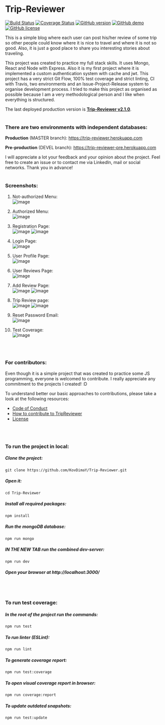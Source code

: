 # Trip-Reviewer

[![Build Status](https://travis-ci.com/KovDimaY/Trip-Reviewer.svg?branch=master)](https://travis-ci.com/KovDimaY/Trip-Reviewer)
[![Coverage Status](https://coveralls.io/repos/github/KovDimaY/Trip-Reviewer/badge.svg?branch=master)](https://coveralls.io/github/KovDimaY/Trip-Reviewer?branch=master)
[![GitHub version](https://img.shields.io/badge/version-2.1.0-yellow.svg)](https://github.com/KovDimaY/Trip-Reviewer/releases)
[![GitHub demo](https://img.shields.io/badge/demo-available-green.svg)](https://trip-reviewer.herokuapp.com)
[![GitHub license](https://img.shields.io/badge/license-MIT-blue.svg)](https://github.com/KovDimaY/Trip-Reviewer/blob/master/LICENSE)

This is a simple blog where each user can post his/her review of some trip so other people could know where it is nice to travel and where it is not so good. Also, it is just a good place to share you interesting stories about traveling.

This project was created to practice my full stack skills. It uses Mongo, React and Node with Express.
Also it is my first project where it is implemented a custom authentication system with cache and jwt.
This project has a very strict Git Flow, 100% test coverage and strict linting, CI with Travis, two environments and an Issue-Project-Release system to organise development process. I tried to make this project as organised as possible because I am a very methodological person and I like when everything is structured.

The last deployed production version is [**Trip-Reviewer v2.1.0**](https://github.com/KovDimaY/Trip-Reviewer/releases).
<br>
<br>

### There are two environments with independent databases:

**Production** (MASTER branch): https://trip-reviewer.herokuapp.com

**Pre-production** (DEVEL branch): https://trip-reviewer-pre.herokuapp.com

I will appreciate a lot your feedback and your opinion about the project. Feel free to create an issue or to contact me via LinkedIn, mail or social networks.
Thank you in advance!
<br>
<br>

### Screenshots:

1. Not-authorized Menu:<br>
   ![image](https://user-images.githubusercontent.com/26466644/47853258-6dd5b380-ddde-11e8-9fdf-45fb987ce6bf.png)

2. Authorized Menu:<br>
   ![image](https://user-images.githubusercontent.com/26466644/47853576-7084d880-dddf-11e8-9797-43ddef0bbc44.png)

3. Registration Page:<br>
   ![image](https://user-images.githubusercontent.com/26466644/47854831-171ea880-dde3-11e8-8484-91258395541f.png)
   ![image](https://user-images.githubusercontent.com/26466644/47854866-374e6780-dde3-11e8-9a78-87c424a643db.png)

4. Login Page:<br>
   ![image](https://user-images.githubusercontent.com/26466644/47854722-c3ac5a80-dde2-11e8-864f-91d97a4b21ba.png)

5. User Profile Page:<br>
   ![image](https://user-images.githubusercontent.com/26466644/47853514-48957500-dddf-11e8-859c-28001aec4640.png)

6. User Reviews Page:<br>
   ![image](https://user-images.githubusercontent.com/26466644/47853844-58fa1f80-dde0-11e8-9e13-c2aeaf90dc58.png)

7. Add Review Page:<br>
   ![image](https://user-images.githubusercontent.com/26466644/47854613-7d56fb80-dde2-11e8-9edd-a6d1df6d1df3.png)
   ![image](https://user-images.githubusercontent.com/26466644/47854649-91026200-dde2-11e8-9502-40d3cacb5d74.png)

8. Trip Review page:<br>
   ![image](https://user-images.githubusercontent.com/26466644/47854355-d4100580-dde1-11e8-8a1e-f52084168b82.png)
   ![image](https://user-images.githubusercontent.com/26466644/47854559-53053e00-dde2-11e8-8fd6-3e9915680312.png)

9. Reset Password Email:<br>
   ![image](https://user-images.githubusercontent.com/26466644/47858656-daf04580-ddec-11e8-99e9-54b90dc3ee1e.png)

10. Test Coverage:<br>
    ![image](https://user-images.githubusercontent.com/26466644/47857363-b5157180-dde9-11e8-884f-5ce5d3d0f49c.png)

<br>
<br>

### For contributors:

Even though it is a simple project that was created to practice some JS programming, everyone is welcomed to contribute. I really appreciate any commitment to the projects I created! :D

To understand better our basic approaches to contributions, please take a look at the following resources:

- [Code of Conduct](https://github.com/KovDimaY/Trip-Reviewer/blob/master/CODE_OF_CONDUCT.md)
- [How to contribute to TripReviewer](https://github.com/KovDimaY/Trip-Reviewer/blob/master/CONTRIBUTING.md)
- [License](https://github.com/KovDimaY/Trip-Reviewer/blob/master/LICENSE)

<br>
<br>

### To run the project in local:

##### Clone the project:

```
git clone https://github.com/KovDimaY/Trip-Reviewer.git
```

##### Open it:

```
cd Trip-Reviewer
```

##### Install all required packages:

```
npm install
```

##### Run the mongoDB database:

```
npm run mongo
```

##### IN THE NEW TAB run the combined dev-server:

```
npm run dev
```

##### Open your browser at http://localhost:3000/

<br>
<br>

### To run test coverage:

##### In the root of the project run the commands:

```
npm run test
```

##### To run linter (ESLint):

```
npm run lint
```

##### To generate coverage report:

```
npm run test:coverage
```

##### To open visual coverage report in browser:

```
npm run coverage:report
```

##### To update outdated snapshots:

```
npm run test:update
```
